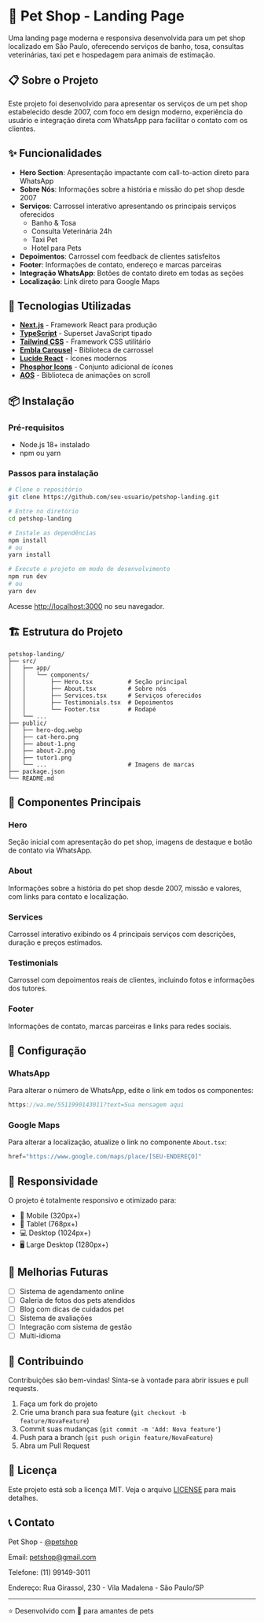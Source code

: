 # 🐾 Pet Shop - Landing Page

Uma landing page moderna e responsiva desenvolvida para um pet shop localizado em São Paulo, oferecendo serviços de banho, tosa, consultas veterinárias, taxi pet e hospedagem para animais de estimação.

## 📋 Sobre o Projeto

Este projeto foi desenvolvido para apresentar os serviços de um pet shop estabelecido desde 2007, com foco em design moderno, experiência do usuário e integração direta com WhatsApp para facilitar o contato com os clientes.

## ✨ Funcionalidades

- **Hero Section**: Apresentação impactante com call-to-action direto para WhatsApp
- **Sobre Nós**: Informações sobre a história e missão do pet shop desde 2007
- **Serviços**: Carrossel interativo apresentando os principais serviços oferecidos
  - Banho & Tosa
  - Consulta Veterinária 24h
  - Taxi Pet
  - Hotel para Pets
- **Depoimentos**: Carrossel com feedback de clientes satisfeitos
- **Footer**: Informações de contato, endereço e marcas parceiras
- **Integração WhatsApp**: Botões de contato direto em todas as seções
- **Localização**: Link direto para Google Maps

## 🚀 Tecnologias Utilizadas

- **[Next.js](https://nextjs.org/)** - Framework React para produção
- **[TypeScript](https://www.typescriptlang.org/)** - Superset JavaScript tipado
- **[Tailwind CSS](https://tailwindcss.com/)** - Framework CSS utilitário
- **[Embla Carousel](https://www.embla-carousel.com/)** - Biblioteca de carrossel
- **[Lucide React](https://lucide.dev/)** - Ícones modernos
- **[Phosphor Icons](https://phosphoricons.com/)** - Conjunto adicional de ícones
- **[AOS](https://michalsnik.github.io/aos/)** - Biblioteca de animações on scroll

## 📦 Instalação

### Pré-requisitos

- Node.js 18+ instalado
- npm ou yarn

### Passos para instalação

```bash
# Clone o repositório
git clone https://github.com/seu-usuario/petshop-landing.git

# Entre no diretório
cd petshop-landing

# Instale as dependências
npm install
# ou
yarn install

# Execute o projeto em modo de desenvolvimento
npm run dev
# ou
yarn dev
```

Acesse [http://localhost:3000](http://localhost:3000) no seu navegador.

## 🏗️ Estrutura do Projeto

```
petshop-landing/
├── src/
│   ├── app/
│   │   └── components/
│   │       ├── Hero.tsx          # Seção principal
│   │       ├── About.tsx         # Sobre nós
│   │       ├── Services.tsx      # Serviços oferecidos
│   │       ├── Testimonials.tsx  # Depoimentos
│   │       └── Footer.tsx        # Rodapé
│   └── ...
├── public/
│   ├── hero-dog.webp
│   ├── cat-hero.png
│   ├── about-1.png
│   ├── about-2.png
│   ├── tutor1.png
│   └── ...                       # Imagens de marcas
├── package.json
└── README.md
```

## 🎨 Componentes Principais

### Hero
Seção inicial com apresentação do pet shop, imagens de destaque e botão de contato via WhatsApp.

### About
Informações sobre a história do pet shop desde 2007, missão e valores, com links para contato e localização.

### Services
Carrossel interativo exibindo os 4 principais serviços com descrições, duração e preços estimados.

### Testimonials
Carrossel com depoimentos reais de clientes, incluindo fotos e informações dos tutores.

### Footer
Informações de contato, marcas parceiras e links para redes sociais.

## 🔧 Configuração

### WhatsApp
Para alterar o número de WhatsApp, edite o link em todos os componentes:

```typescript
https://wa.me/5511990143011?text=Sua mensagem aqui
```

### Google Maps
Para alterar a localização, atualize o link no componente `About.tsx`:

```typescript
href="https://www.google.com/maps/place/[SEU-ENDEREÇO]"
```

## 📱 Responsividade

O projeto é totalmente responsivo e otimizado para:
- 📱 Mobile (320px+)
- 📱 Tablet (768px+)
- 💻 Desktop (1024px+)
- 🖥️ Large Desktop (1280px+)

## 🎯 Melhorias Futuras

- [ ] Sistema de agendamento online
- [ ] Galeria de fotos dos pets atendidos
- [ ] Blog com dicas de cuidados pet
- [ ] Sistema de avaliações
- [ ] Integração com sistema de gestão
- [ ] Multi-idioma

## 🤝 Contribuindo

Contribuições são bem-vindas! Sinta-se à vontade para abrir issues e pull requests.

1. Faça um fork do projeto
2. Crie uma branch para sua feature (`git checkout -b feature/NovaFeature`)
3. Commit suas mudanças (`git commit -m 'Add: Nova feature'`)
4. Push para a branch (`git push origin feature/NovaFeature`)
5. Abra um Pull Request

## 📄 Licença

Este projeto está sob a licença MIT. Veja o arquivo [LICENSE](LICENSE) para mais detalhes.

## 📞 Contato

Pet Shop - [@petshop](https://instagram.com/petshop)

Email: petshop@gmail.com

Telefone: (11) 99149-3011

Endereço: Rua Girassol, 230 - Vila Madalena - São Paulo/SP

---

⭐ Desenvolvido com 💙 para amantes de pets
